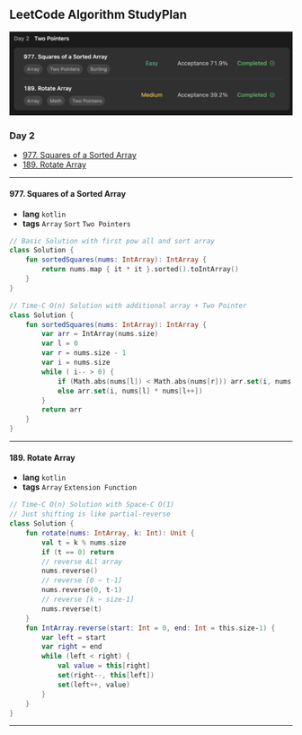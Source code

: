 ## LeetCode Algorithm StudyPlan

<img src="../../assets/leetcode_study_day2.png" alt="leetcode_study_day2" style="zoom:50%;" />

### Day 2

- [977. Squares of a Sorted Array](https://leetcode.com/problems/squares-of-a-sorted-array/?envType=study-plan&id=algorithm-i)
- [189. Rotate Array](https://leetcode.com/problems/rotate-array/?envType=study-plan&id=algorithm-i)

---

#### 977. Squares of a Sorted Array

- **lang**  `kotlin` 
- **tags**  `Array` `Sort` `Two Pointers`

```kotlin
// Basic Solution with first pow all and sort array
class Solution {
    fun sortedSquares(nums: IntArray): IntArray {
        return nums.map { it * it }.sorted().toIntArray()
    }
}
```

```kotlin
// Time-C O(n) Solution with additional array + Two Pointer
class Solution {
    fun sortedSquares(nums: IntArray): IntArray {
        var arr = IntArray(nums.size)
        var l = 0
        var r = nums.size - 1
        var i = nums.size
        while ( i-- > 0) {
            if (Math.abs(nums[l]) < Math.abs(nums[r])) arr.set(i, nums[r] * nums[r--])
            else arr.set(i, nums[l] * nums[l++])
        }
        return arr
    }
}
```

---

#### 189. Rotate Array

- **lang**  `kotlin` 
- **tags**  `Array`  `Extension Function`

```kotlin
// Time-C O(n) Solution with Space-C O(1)
// Just shifting is like partial-reverse
class Solution {
    fun rotate(nums: IntArray, k: Int): Unit {
        val t = k % nums.size
        if (t == 0) return
        // reverse ALl array
        nums.reverse()
        // reverse [0 ~ t-1]
        nums.reverse(0, t-1)
        // reverse [k ~ size-1]
        nums.reverse(t)
    }
    fun IntArray.reverse(start: Int = 0, end: Int = this.size-1) {
        var left = start
        var right = end
        while (left < right) {
            val value = this[right]
            set(right--, this[left])
            set(left++, value)
        }
    }
}
```

---


